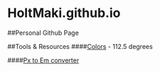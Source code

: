 HoltMaki.github.io
===========================

##Personal Github Page

##Tools & Resources
####[Colors](http://www.perbang.dk/rgb/9F00FF/) - 112.5 degrees

####[Px to Em converter](http://pxtoem.com/)
